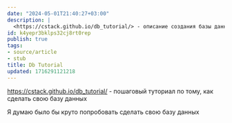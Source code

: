 ```yaml
---
date: "2024-05-01T21:40:27+03:00"
description: |
  <https://cstack.github.io/db_tutorial/> - описание создания базы данных с нуля
id: k4yepr3bklps32cj8rt0rep
publish: true
tags:
- source/article
- stub
title: Db Tutorial
updated: 1716291121218
---
```


<https://cstack.github.io/db_tutorial/> - пошаговый туториал по тому, как сделать свою базу данных

Я думаю было бы круто попробовать сделать свою базу данных


